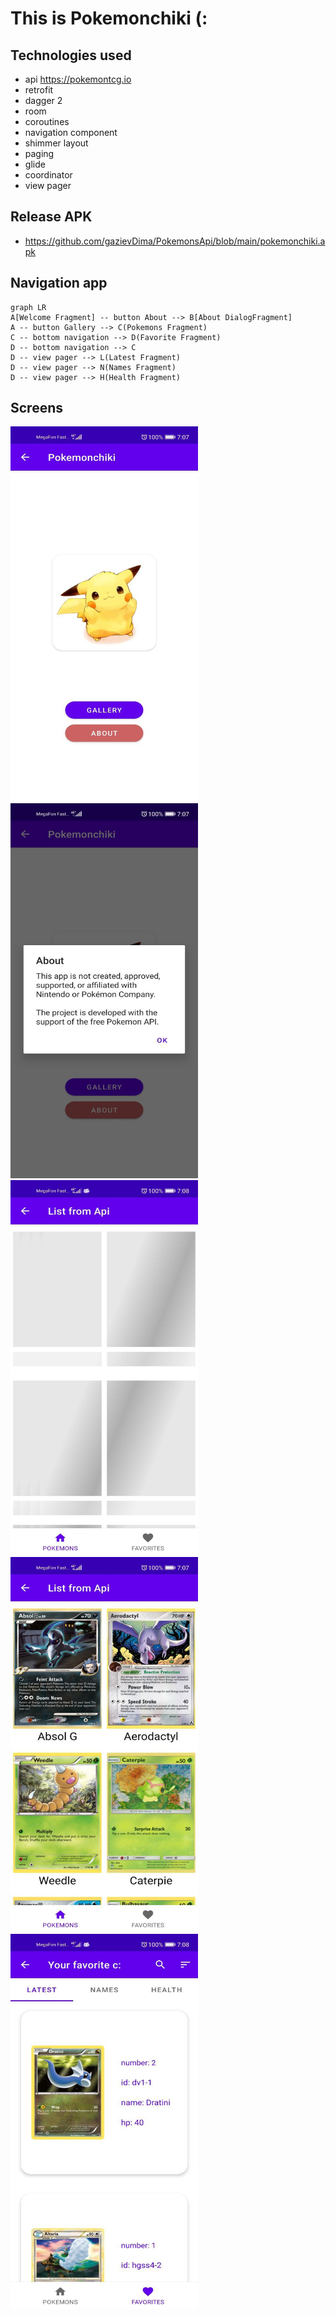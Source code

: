 # This is Pokemonchiki (:

## Technologies used

-   api https://pokemontcg.io
-   retrofit
-   dagger 2
-   room
-   coroutines
-   navigation component
-   shimmer layout
-   paging
-   glide
-   coordinator
-   view pager

## Release APK
- https://github.com/gazievDima/PokemonsApi/blob/main/pokemonchiki.apk

## Navigation app

```mermaid
graph LR
A[Welcome Fragment] -- button About --> B[About DialogFragment]
A -- button Gallery --> C(Pokemons Fragment)
C -- bottom navigation --> D(Favorite Fragment)
D -- bottom navigation --> C
D -- view pager --> L(Latest Fragment)
D -- view pager --> N(Names Fragment)
D -- view pager --> H(Health Fragment)
```


## Screens

<img src="https://github.com/gazievDima/PokemonsApi/blob/main/welcome_1.jpg" width="300" height="600" />
<img src="https://github.com/gazievDima/PokemonsApi/blob/main/welcome_0.jpg" width="300" height="600" />
<img src="https://github.com/gazievDima/PokemonsApi/blob/main/welcome_2.jpg" width="300" height="600" />
<img src="https://github.com/gazievDima/PokemonsApi/blob/main/welcome_3.jpg" width="300" height="600" />
<img src="https://github.com/gazievDima/PokemonsApi/blob/main/welcome_4.jpg" width="300" height="600" />
